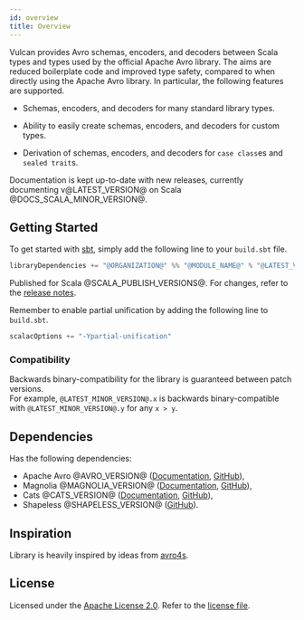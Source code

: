 ```yaml
---
id: overview
title: Overview
---
```


Vulcan provides Avro schemas, encoders, and decoders between Scala types and types used by the official Apache Avro library. The aims are reduced boilerplate code and improved type safety, compared to when directly using the Apache Avro library. In particular, the following features are supported.

- Schemas, encoders, and decoders for many standard library types.

- Ability to easily create schemas, encoders, and decoders for custom types.

- Derivation of schemas, encoders, and decoders for `case class`es and `sealed trait`s.

Documentation is kept up-to-date with new releases, currently documenting v@LATEST_VERSION@ on Scala @DOCS_SCALA_MINOR_VERSION@.

## Getting Started

To get started with [sbt](https://scala-sbt.org), simply add the following line to your `build.sbt` file.

```scala
libraryDependencies += "@ORGANIZATION@" %% "@MODULE_NAME@" % "@LATEST_VERSION@"
```

Published for Scala @SCALA_PUBLISH_VERSIONS@. For changes, refer to the [release notes](https://github.com/ovotech/vulcan/releases).

Remember to enable partial unification by adding the following line to `build.sbt`.

```scala
scalacOptions += "-Ypartial-unification"
```

### Compatibility

Backwards binary-compatibility for the library is guaranteed between patch versions.<br>
For example, `@LATEST_MINOR_VERSION@.x` is backwards binary-compatible with `@LATEST_MINOR_VERSION@.y` for any `x > y`.

## Dependencies

Has the following dependencies:

- Apache Avro @AVRO_VERSION@ ([Documentation](https://avro.apache.org/docs/@AVRO_VERSION@), [GitHub](https://github.com/apache/avro)),
- Magnolia @MAGNOLIA_VERSION@ ([Documentation](https://propensive.com/opensource/magnolia/), [GitHub](https://github.com/propensive/magnolia)),
- Cats @CATS_VERSION@ ([Documentation](https://typelevel.org/cats), [GitHub](https://github.com/typelevel/cats)),
- Shapeless @SHAPELESS_VERSION@ ([GitHub](https://github.com/milessabin/shapeless)).

## Inspiration

Library is heavily inspired by ideas from [avro4s](https://github.com/sksamuel/avro4s).

## License

Licensed under the [Apache License 2.0](https://www.apache.org/licenses/LICENSE-2.0.html). Refer to the [license file](https://github.com/ovotech/vulcan/blob/master/license.txt).
